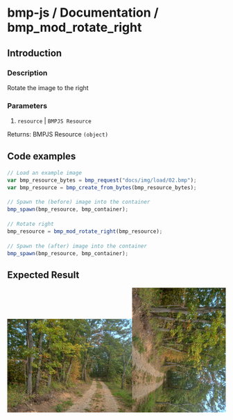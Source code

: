 # bmp-js / Documentation / bmp_mod_rotate_right
## Introduction

### Description

Rotate the image to the right

### Parameters

1. `resource` | `BMPJS Resource`

Returns: BMPJS Resource `(object)`

## Code examples

```js
// Load an example image
var bmp_resource_bytes = bmp_request("docs/img/load/02.bmp");
var bmp_resource = bmp_create_from_bytes(bmp_resource_bytes);

// Spawn the (before) image into the container
bmp_spawn(bmp_resource, bmp_container);

// Rotate right
bmp_resource = bmp_mod_rotate_right(bmp_resource);

// Spawn the (after) image into the container
bmp_spawn(bmp_resource, bmp_container);
```

## Expected Result

![expected-result](./img/021.png)
